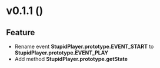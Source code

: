 # v0.1.1 ()

## Feature
* Rename event **StupidPlayer.prototype.EVENT_START** to **StupidPlayer.prototype.EVENT_PLAY**
* Add method **StupidPlayer.prototype.getState**
